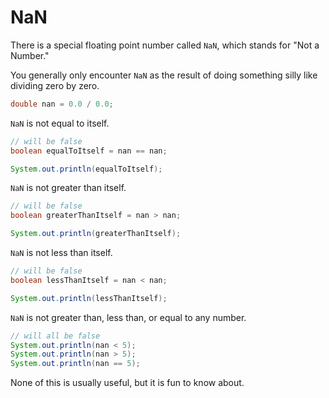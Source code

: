 # NaN

There is a special floating point number called `NaN`, which stands for "Not a Number."

You generally only encounter `NaN` as the result of doing something silly like dividing zero by zero.

```java
double nan = 0.0 / 0.0;
```

`NaN` is not equal to itself.

```java
// will be false
boolean equalToItself = nan == nan;

System.out.println(equalToItself);
```

`NaN` is not greater than itself.

```java
// will be false
boolean greaterThanItself = nan > nan;

System.out.println(greaterThanItself);
```

`NaN` is not less than itself.

```java
// will be false
boolean lessThanItself = nan < nan;

System.out.println(lessThanItself);
```

`NaN` is not greater than, less than, or equal to any number.

```java
// will all be false
System.out.println(nan < 5);
System.out.println(nan > 5);
System.out.println(nan == 5);
```

None of this is usually useful, but it is fun to know about.
